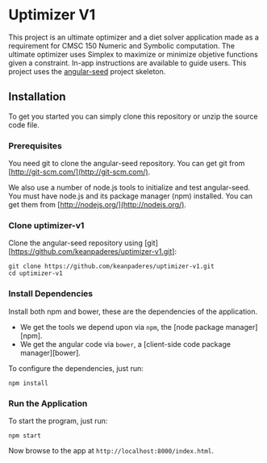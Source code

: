 # Uptimizer V1

This project is an ultimate optimizer and a diet solver application made as a requirement for CMSC 150 Numeric and Symbolic computation. The ultimate optimizer uses Simplex to maximize or minimize objetive functions given a constraint. In-app instructions are available to guide users. This project uses the [angular-seed](https://github.com/angular/angular-seed) project skeleton.

## Installation

To get you started you can simply clone this repository or unzip the source code file.

### Prerequisites

You need git to clone the angular-seed repository. You can get git from
[http://git-scm.com/](http://git-scm.com/).

We also use a number of node.js tools to initialize and test angular-seed. You must have node.js and
its package manager (npm) installed.  You can get them from [http://nodejs.org/](http://nodejs.org/).

### Clone uptimizer-v1

Clone the angular-seed repository using [git][https://github.com/keanpaderes/uptimizer-v1.git]:

```
git clone https://github.com/keanpaderes/uptimizer-v1.git
cd uptimizer-v1
```

### Install Dependencies

Install both npm and bower, these are the dependencies of the application.

* We get the tools we depend upon via `npm`, the [node package manager][npm].
* We get the angular code via `bower`, a [client-side code package manager][bower].

To configure the dependencies, just run:

```
npm install
```

### Run the Application

To start the program, just run:

```
npm start
```

Now browse to the app at `http://localhost:8000/index.html`.
